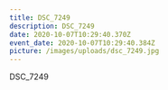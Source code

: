 ```yaml
---
title: DSC_7249
description: DSC_7249
date: 2020-10-07T10:29:40.370Z
event_date: 2020-10-07T10:29:40.384Z
picture: /images/uploads/dsc_7249.jpg
---
```

DSC_7249